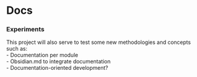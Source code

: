 # Docs
### Experiments
This project will also serve to test some new methodologies and concepts such as:  
	- Documentation per module  
	- Obsidian.md to integrate documentation  
	- Documentation-oriented development?  



